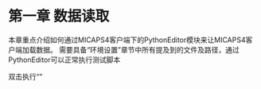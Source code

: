 # 第一章 数据读取

本章重点介绍如何通过MICAPS4客户端下的PythonEditor模块来让MICAPS4客户端加载数据。
需要具备“环境设置”章节中所有提及到的文件及路径，通过PythonEditor可以正常执行测试脚本

双击执行“”

